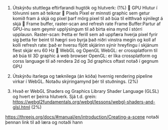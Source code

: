 1. Útskýrðu stuttlega eftirfarandi hugtök og hlutverk: (1%)
 GPU
Hlutur í tölvunni sem að teiknar
 Pixels
Pixel er minnsti graphic sem getur komið fram á skjá og pixel þarf mörg pixel til að búa til eitthvað sýnilegt á skjá
 Frame buffer, raster-scan and refresh rate
Frame Buffer:Partur af GPU-inu sem geymir upplýsingum til að birta eina mynd í stórri upplausn.
Raster-scan: Þetta er ferill sem að uppfæra hverja pixel fyrir sig þetta fer beint til hægri svo byrja það niðri vinstra megin og koll af kolli
refresh rate: það er hversu fljótt skjárinn sýnir hreyfingu í skjánum flest skjár eru 60 Hz
 WebGL og OpenGL
WebGL: er crossplatform til að búa til 3D graphic á web browser
OpenGL: er líka crossplatform og corss language til að rendera 2d og 3d graphics oftast notað í gegnum GPU

2. Útskýrðu ítarlega og tæknilega (án kóða) hvernig rendering pipeline virkar í WebGL.
Notaðu skýringamynd þér til stuðnings. (2%)


3. Hvað er WebGL Shaders og Graphics Library Shader Language (GLSL) og hvert er
þeirra hlutverk. Sjá t.d. grein:
 https://webgl2fundamentals.org/webgl/lessons/webgl-shaders-and-glsl.html (2%)

https://threejs.org/docs/#manual/en/introduction/Creating-a-scene
notaði þennan link til að læra og notaði hann
